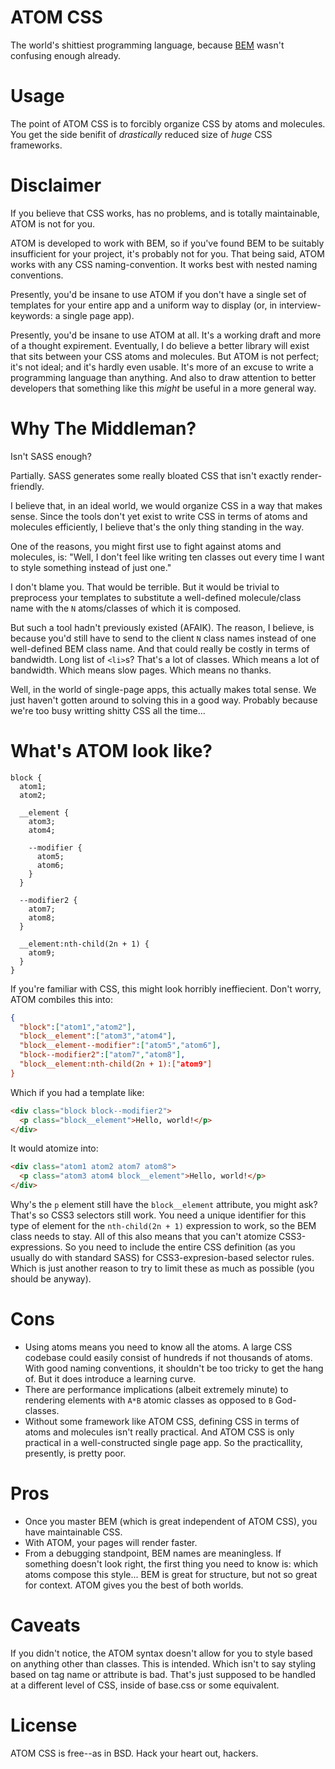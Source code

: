 # ATOM CSS

The world's shittiest programming language, because [BEM](https://bem.info/method/ "BEM CSS") wasn't confusing enough already.

# Usage

The point of ATOM CSS is to forcibly organize CSS by atoms and molecules. You get the side benifit of *drastically* reduced size of *huge* CSS frameworks.

# Disclaimer

If you believe that CSS works, has no problems, and is totally maintainable, ATOM is not for you.

ATOM is developed to work with BEM, so if you've found BEM to be suitably insufficient for your project, it's probably not for you. That being said, ATOM works with any CSS naming-convention. It works best with nested naming conventions.

Presently, you'd be insane to use ATOM if you don't have a single set of templates for your entire app and a uniform way to display (or, in interview-keywords: a single page app).

Presently, you'd be insane to use ATOM at all. It's a working draft and more of a thought expirement. Eventually, I do believe a better library will exist that sits between your CSS atoms and molecules. But ATOM is not perfect; it's not ideal; and it's hardly even usable. It's more of an excuse to write a programming language than anything. And also to draw attention to better developers that something like this *might* be useful in a more general way.

# Why The Middleman?

Isn't SASS enough?

Partially. SASS generates some really bloated CSS that isn't exactly render-friendly.

I believe that, in an ideal world, we would organize CSS in a way that makes sense. Since the tools don't yet exist to write CSS in terms of atoms and molecules efficiently, I believe that's the only thing standing in the way.

One of the reasons, you might first use to fight against atoms and molecules, is: "Well, I don't feel like writing ten classes out every time I want to style something instead of just one."

I don't blame you. That would be terrible. But it would be trivial to preprocess your templates to substitute a well-defined molecule/class name with the `N` atoms/classes of which it is composed.

But such a tool hadn't previously existed (AFAIK). The reason, I believe, is because you'd still have to send to the client `N` class names instead of one well-defined BEM class name. And that could really be costly in terms of bandwidth. Long list of `<li>`s? That's a lot of classes. Which means a lot of bandwidth. Which means slow pages. Which means no thanks.

Well, in the world of single-page apps, this actually makes total sense. We just haven't gotten around to solving this in a good way. Probably because we're too busy writting shitty CSS all the time...

# What's ATOM look like?

```atom
block {
  atom1;
  atom2;

  __element {
    atom3;
    atom4;

    --modifier {
      atom5;
      atom6;
    }
  }

  --modifier2 {
    atom7;
    atom8;
  }

  __element:nth-child(2n + 1) {
    atom9;
  }
}
```

If you're familiar with CSS, this might look horribly ineffiecient. Don't worry, ATOM combiles this into:

```json
{
  "block":["atom1","atom2"],
  "block__element":["atom3","atom4"],
  "block__element--modifier":["atom5","atom6"],
  "block--modifier2":["atom7","atom8"],
  "block__element:nth-child(2n + 1):["atom9"]
}
```

Which if you had a template like:

```html
<div class="block block--modifier2">
  <p class="block__element">Hello, world!</p>
</div>
```

It would atomize into:

```html
<div class="atom1 atom2 atom7 atom8">
  <p class="atom3 atom4 block__element">Hello, world!</p>
</div>
```

Why's the `p` element still have the `block__element` attribute, you might ask? That's so CSS3 selectors still work. You need a unique identifier for this type of element for the `nth-child(2n + 1)` expression to work, so the BEM class needs to stay. All of this also means that you can't atomize CSS3-expressions. So you need to include the entire CSS definition (as you usually do with standard SASS) for CSS3-expresion-based selector rules. Which is just another reason to try to limit these as much as possible (you should be anyway).

# Cons

* Using atoms means you need to know all the atoms. A large CSS codebase could easily consist of hundreds if not thousands of atoms. With good naming conventions, it shouldn't be too tricky to get the hang of. But it does introduce a learning curve.
* There are performance implications (albeit extremely minute) to rendering elements with `A*B` atomic classes as opposed to `B` God-classes.
* Without some framework like ATOM CSS, defining CSS in terms of atoms and molecules isn't really practical. And ATOM CSS is only practical in a well-constructed single page app. So the practicallity, presently, is pretty poor.

# Pros

* Once you master BEM (which is great independent of ATOM CSS), you have maintainable CSS.
* With ATOM, your pages will render faster.
* From a debugging standpoint, BEM names are meaningless. If something doesn't look right, the first thing you need to know is: which atoms compose this style... BEM is great for structure, but not so great for context. ATOM gives you the best of both worlds.

# Caveats

If you didn't notice, the ATOM syntax doesn't allow for you to style based on anything other than classes. This is intended. Which isn't to say styling based on tag name or attribute is bad. That's just supposed to be handled at a different level of CSS, inside of base.css or some equivalent.

# License

ATOM CSS is free--as in BSD. Hack your heart out, hackers.
